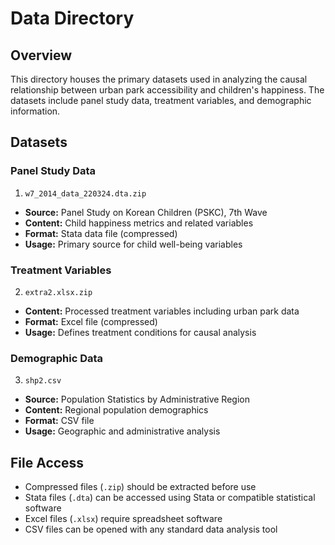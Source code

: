 # Data Directory

## Overview
This directory houses the primary datasets used in analyzing the causal relationship between urban park accessibility and children's happiness. The datasets include panel study data, treatment variables, and demographic information.

## Datasets

### Panel Study Data
1. `w7_2014_data_220324.dta.zip`
- **Source:** Panel Study on Korean Children (PSKC), 7th Wave
- **Content:** Child happiness metrics and related variables
- **Format:** Stata data file (compressed)
- **Usage:** Primary source for child well-being variables

### Treatment Variables
2. `extra2.xlsx.zip`
- **Content:** Processed treatment variables including urban park data
- **Format:** Excel file (compressed)
- **Usage:** Defines treatment conditions for causal analysis

### Demographic Data
3. `shp2.csv`
- **Source:** Population Statistics by Administrative Region
- **Content:** Regional population demographics
- **Format:** CSV file
- **Usage:** Geographic and administrative analysis

## File Access
- Compressed files (`.zip`) should be extracted before use
- Stata files (`.dta`) can be accessed using Stata or compatible statistical software
- Excel files (`.xlsx`) require spreadsheet software
- CSV files can be opened with any standard data analysis tool
